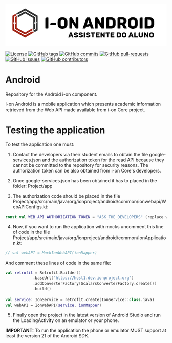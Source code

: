 <p align="center">
  <a href="https://www.ionproject.org">
    <img src="https://github.com/i-on-project/android/blob/master/docs/resources/ion_android_logo_smaller.png" alt="ionproject.org" />
  </a>
</p>

[![License](https://img.shields.io/github/license/i-on-project/android)](https://github.com/i-on-project/android/blob/master/LICENSE)
[![GitHub tags](https://img.shields.io/github/v/tag/i-on-project/android)](https://github.com/i-on-project/android/tags)
[![GitHub commits](https://img.shields.io/github/last-commit/i-on-project/android)](https://github.com/i-on-project/android/commits/master)
[![GitHub pull-requests](https://img.shields.io/github/issues-pr/i-on-project/android)](https://github.com/i-on-project/android/pulls/)
[![GitHub issues](https://img.shields.io/github/issues/i-on-project/android)](https://github.com/i-on-project/android/issues/)
[![GitHub contributors](https://img.shields.io/github/contributors/i-on-project/android)](https://github.com/i-on-project/android/graphs/contributors/)

# Android
Repository for the Android i-on component.

I-on Android is a mobile application which presents academic information retrieved from the Web API made available from i-on Core project.

# Testing the application
To test the application one must:

1. Contact the developers via their student emails to obtain the file google-services.json and the authorization token for the read API because they cannot be committed to the repository for security reasons.
  The authorization token can be also obtained from i-on Core's developers.

2. Once google-services.json has been obtained it has to placed in the folder: Project/app

3. The authorization code should be placed in the file Project/app/src/main/java/org/ionproject/android/common/ionwebapi/WebAPIConfigs.kt:
```kotlin 
const val WEB_API_AUTHORIZATION_TOKEN = "ASK_THE_DEVELOPERS" (replace with authorization token)
```

4. Now, if you want to run the application with mocks uncomment this line of code in the file Project/app/src/main/java/org/ionproject/android/common/IonApplication.kt:
  ```kotlin
  // val webAPI = MockIonWebAPI(ionMapper)
  ```
 And comment these lines of code in the same file:
    
  ```kotlin
  val retrofit = Retrofit.Builder()
              .baseUrl("https://host1.dev.ionproject.org")
              .addConverterFactory(ScalarsConverterFactory.create())
              .build()

  val service: IonService = retrofit.create(IonService::class.java)
  val webAPI = IonWebAPI(service, ionMapper)
  ```
5. Finally open the project in the latest version of Android Studio and run the LoadingActivity on an emulator or your phone.

**IMPORTANT:** To run the application the phone or emulator MUST support at least the version 21 of the Android SDK.

